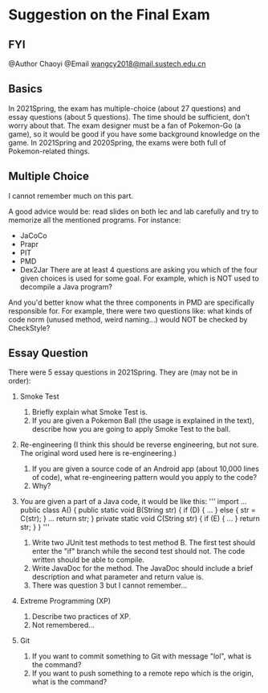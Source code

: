 # Suggestion on the Final Exam

## FYI
@Author Chaoyi
@Email wangcy2018@mail.sustech.edu.cn

## Basics
In 2021Spring, the exam has multiple-choice (about 27 questions) and essay questions (about 5 questions).
The time should be sufficient, don't worry about that.
The exam designer must be a fan of Pokemon-Go (a game), so it would be good if you have some background knowledge on the game. In 2021Spring and 2020Spring, the exams were both full of Pokemon-related things.

## Multiple Choice
I cannot remember much on this part. 

A good advice would be: read slides on both lec and lab carefully and try to memorize all the mentioned programs. For instance:
- JaCoCo
- Prapr
- PIT
- PMD
- Dex2Jar
There are at least 4 questions are asking you which of the four given choices is used for some goal. For example, which is NOT used to decompile a Java program?

And you'd better know what the three components in PMD are specifically responsible for. For example, there were two questions like: what kinds of code norm (unused method, weird naming...) would NOT be checked by CheckStyle?

## Essay Question
There were 5 essay questions in 2021Spring. They are (may not be in order):
1. Smoke Test
    1. Briefly explain what Smoke Test is.
    2. If you are given a Pokemon Ball (the usage is explained in the text), describe how you are going to apply Smoke Test to the ball.

2. Re-engineering (I think this should be reverse engineering, but not sure. The original word used here is re-engineering.)
    1. If you are given a source code of an Android app (about 10,000 lines of code), what re-engineering pattern would you apply to the code?
    2. Why?

3. You are given a part of a Java code, it would be like this:
'''
import ...
public class A() {
    public static void B(String str) {
        if (D) {
            ...
        } else {
            str = C(str);
        }
        ...
        return str;
    }
    private static void C(String str) {
        if (E) {
            ...
        }
        return str;
    }
}
'''
    1. Write two JUnit test methods to test method B. The first test should enter the "if" branch while the second test should not. The code written should be able to compile.
    2. Write JavaDoc for the method. The JavaDoc should include a brief description and what parameter and return value is.
    3. There was question 3 but I cannot remember...

4. Extreme Programming (XP)
    1. Describe two practices of XP.
    2. Not remembered...

5. Git
    1. If you want to commit something to Git with message "lol", what is the command?
    2. If you want to push something to a remote repo which is the origin, what is the command?